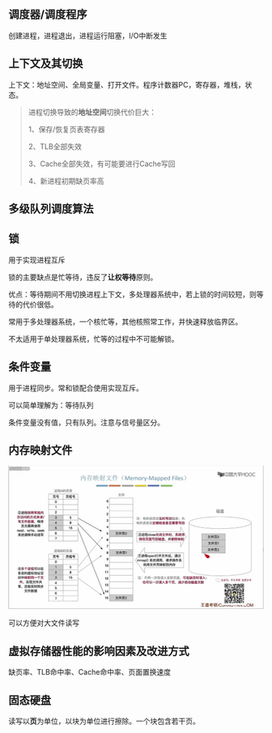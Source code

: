 

## 调度器/调度程序

创建进程，进程退出，进程运行阻塞，I/O中断发生



## 上下文及其切换

上下文：地址空间、全局变量、打开文件。程序计数器PC，寄存器，堆栈，状态。



> 进程切换导致的**地址空间**切换代价巨大：
>
> 1、保存/恢复页表寄存器
>
> 2、TLB全部失效
>
> 3、Cache全部失效，有可能要进行Cache写回
>
> 4、新进程初期缺页率高



## 多级队列调度算法



## 锁

用于实现进程互斥

锁的主要缺点是忙等待，违反了**让权等待**原则。

优点：等待期间不用切换进程上下文，多处理器系统中，若上锁的时间较短，则等待的代价很低。

常用于多处理器系统，一个核忙等，其他核照常工作，并快速释放临界区。

不太适用于单处理器系统，忙等的过程中不可能解锁。



## 条件变量

用于进程同步。常和锁配合使用实现互斥。

可以简单理解为：等待队列

条件变量没有值，只有队列。注意与信号量区分。





## 内存映射文件

![image-20211201223958227](assets/%E5%A4%A7%E7%BA%B2%E6%96%B0%E5%A2%9E/image-20211201223958227.png)

 

可以方便对大文件读写



## 虚拟存储器性能的影响因素及改进方式

缺页率、TLB命中率、Cache命中率、页面置换速度







## 固态硬盘

读写以**页**为单位，以块为单位进行擦除。一个块包含若干页。













